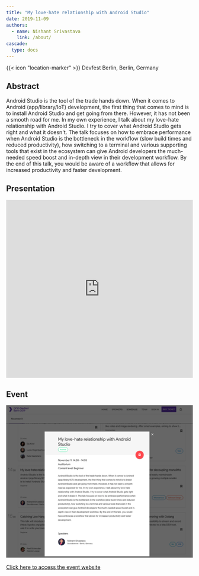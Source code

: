 ```yaml
---
title: "My love-hate relationship with Android Studio"
date: 2019-11-09
authors:
  - name: Nishant Srivastava
    link: /about/
cascade:
  type: docs
---
```


{{< icon "location-marker" >}} Devfest Berlin, Berlin, Germany

<!--more-->

## Abstract

Android Studio is the tool of the trade hands down. When it comes to Android (app/library/IoT) development, the first thing that comes to mind is to install Android Studio and get going from there. However, it has not been a smooth road for me. In my own experience, I talk about my love-hate relationship with Android Studio. I try to cover what Android Studio gets right and what it doesn't. The talk focuses on how to embrace performance when Android Studio is the bottleneck in the workflow (slow build times and reduced productivity), how switching to a terminal and various supporting tools that exist in the ecosystem can give Android developers the much-needed speed boost and in-depth view in their development workflow. By the end of this talk, you would be aware of a workflow that allows for increased productivity and faster development.

## Presentation

<iframe src="https://docs.google.com/presentation/d/e/2PACX-1vSJlEsFOiX39iKcpM19oWWUZ4A1jLlffkw5b4ngpKlFAoy54OW5kWkYD59vimRnzsqoH8u6pETWW1DR/embed?start=false&loop=false&delayms=3000" frameborder="0" width="100%" height="480" allowfullscreen="true" mozallowfullscreen="true" webkitallowfullscreen="true"></iframe>

## Event

<a href="https://2019.devfest-berlin.de/schedule/2019-11-09?sessionId=1016" target="_blank">
    <img src="/images/talks/devfest_berlin_2019/event.png" />
    <p>Click here to access the event website</p>
</a>
